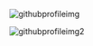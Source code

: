
![githubprofileimg](https://user-images.githubusercontent.com/71286979/111849582-4f57b080-88e4-11eb-8eff-57cf4316dfce.jpg)

![githubprofileimg2](https://user-images.githubusercontent.com/71286979/111851153-9d6eb300-88e8-11eb-8457-f16040c9859b.jpg)


<!--
**craigs40/craigs40** is a ✨ _special_ ✨ repository because its `README.md` (this file) appears on your GitHub profile.

Here are some ideas to get you started:

- 🔭 I’m currently working on ...
- 🌱 I’m currently learning ...
- 👯 I’m looking to collaborate on ...
- 🤔 I’m looking for help with ...
- 💬 Ask me about ...
- 📫 How to reach me: ...
- 😄 Pronouns: ...
- ⚡ Fun fact: ...
-->
